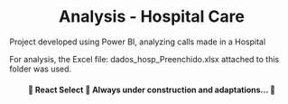 <h1 align="center">Analysis - Hospital Care</h1>

Project developed using Power BI, analyzing calls made in a Hospital

For analysis, the Excel file: dados_hosp_Preenchido.xlsx attached to this folder was used.

<h4 align="center"> 
	🚧  React Select 🚀 Always under construction and adaptations...  🚧
</h4>
